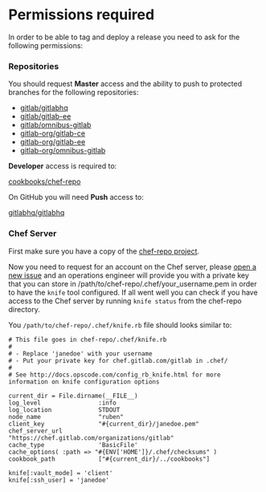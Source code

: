 # Permissions required

In order to be able to tag and deploy a release you need to ask for the
following permissions:

### Repositories

You should request **Master** access and the ability to push to protected
branches for the following repositories:

* [gitlab/gitlabhq](https://dev.gitlab.org/gitlab/gitlabhq)
* [gitlab/gitlab-ee](https://dev.gitlab.org/gitlab/gitlab-ee)
* [gitlab/omnibus-gitlab](https://dev.gitlab.org/gitlab/omnibus-gitlab)
* [gitlab-org/gitlab-ce](https://gitlab.com/gitlab-org/gitlab-ce)
* [gitlab-org/gitlab-ee](https://gitlab.com/gitlab-org/gitlab-ee)
* [gitlab-org/omnibus-gitlab]([https://gitlab.com/gitlab-org/omnibus-gitlab)

**Developer** access is required to:

[cookbooks/chef-repo](https://dev.gitlab.org/cookbooks/chef-repo)

On GitHub you will need **Push** access to:

[gitlabhq/gitlabhq](https://github.com/gitlabhq/gitlabhq)

### Chef Server

First make sure you have a copy of the [chef-repo project](https://dev.gitlab.org/cookbooks/chef-repo).

Now you need to request for an account on the Chef server, please [open a new issue](https://gitlab.com/gitlab-com/infrastructure/issues/new)
and an operations engineer will provide you with a private key that you can store in /path/to/chef-repo/.chef/your_username.pem in order
to have the `knife` tool configured. If all went well you can check if you
have access to the Chef server by running `knife status` from the
chef-repo directory.

You `/path/to/chef-repo/.chef/knife.rb` file should looks similar to:

```
# This file goes in chef-repo/.chef/knife.rb
#
# - Replace 'janedoe' with your username
# - Put your private key for chef.gitlab.com/gitlab in .chef/
#
# See http://docs.opscode.com/config_rb_knife.html for more information on knife configuration options

current_dir = File.dirname(__FILE__)
log_level                :info
log_location             STDOUT
node_name                "ruben"
client_key               "#{current_dir}/janedoe.pem"
chef_server_url          "https://chef.gitlab.com/organizations/gitlab"
cache_type               'BasicFile'
cache_options( :path => "#{ENV['HOME']}/.chef/checksums" )
cookbook_path            ["#{current_dir}/../cookbooks"]

knife[:vault_mode] = 'client'
knife[:ssh_user] = 'janedoe'
```
